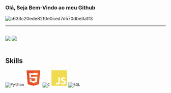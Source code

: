 ### Olá, Seja Bem-Vindo ao meu Github
![c633c20ede82f0e0ced7d570dbe3a1f3](https://user-images.githubusercontent.com/70382532/138322189-2db8df52-9dcb-40a0-88a8-c365466bd33d.gif)

<hr>
<br>



<div> 
  <img height="180em" src="https://github-readme-stats.vercel.app/api?username=Thorzuck01&theme=aura&show_icons=true">
  <img height="177em" src="https://github-readme-stats.vercel.app/api/top-langs/?username=Thorzuck01&layout=compact&langs_count=7&theme=aura"/>
  
</div>
<br>

<h2>Skills</h2>

<code><img height="53" src="https://cdn.iconscout.com/icon/free/png-64/python-2-226051.png" alt="Python"/></code>
<code><img height="50" src="https://raw.githubusercontent.com/devicons/devicon/master/icons/html5/html5-original.svg" alt="Html"/></code>
<code><img height="53" src="https://upload.wikimedia.org/wikipedia/commons/1/19/C_Logo.png" alt="C"/></code> 
<code><img height="50" src="https://raw.githubusercontent.com/devicons/devicon/master/icons/javascript/javascript-plain.svg" alt="Javascript"/></code> 
<code><img height="53" src="https://static.thenounproject.com/png/15201-200.png" alt="SQL"/></code> 




          
